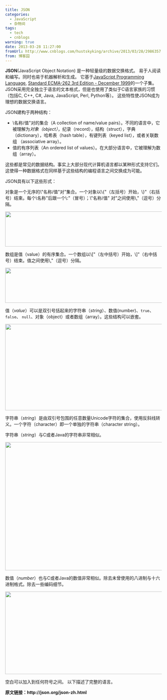 ```yaml
---
title: JSON
categories:
  - JavaScript
  - 杂物间
tags:
  - tech
  - cnblogs
warning: true
date: 2013-03-28 11:27:00
fromUrl: http://www.cnblogs.com/hustskyking/archive/2013/03/28/2986357.html
from: 博客园
---
```



<p><strong>JSON</strong>(JavaScript Object Notation) 是一种轻量级的数据交换格式。 易于人阅读和编写。同时也易于机器解析和生成。 它基于<a href="http://www.crockford.com/javascript">JavaScript Programming Language</a>,&nbsp;<a href="http://www.ecma-international.org/publications/files/ecma-st/ECMA-262.pdf">Standard ECMA-262 3rd Edition - December 1999</a>的一个子集。 JSON采用完全独立于语言的文本格式，但是也使用了类似于C语言家族的习惯（包括C, C++, C#, Java, JavaScript, Perl, Python等）。 这些特性使JSON成为理想的数据交换语言。</p>
<p>JSON建构于两种结构：</p>
<ul>
<li>\名称/值"对的集合（A collection of name/value pairs）。不同的语言中，它被理解为<em>对象（object）</em>，纪录（record），结构（struct），字典（dictionary），哈希表（hash table），有键列表（keyed list），或者关联数组 （associative array）。</li>
<li>值的有序列表（An ordered list of values）。在大部分语言中，它被理解为数组（array）。</li>
</ul>
<p>这些都是常见的数据结构。事实上大部分现代计算机语言都以某种形式支持它们。这使得一种数据格式在同样基于这些结构的编程语言之间交换成为可能。</p>
<p>JSON具有以下这些形式：</p>
<p>对象是一个无序的\"名称/值"对"集合。一个对象以\{"（左括号）开始，\}"（右括号）结束。每个\名称"后跟一个\:"（冒号）；\"名称/值" 对"之间使用\,"（逗号）分隔。</p>
<p><img src="//img.alicdn.com/tfs/TB1oyqGa_tYBeNjy1XdXXXXyVXa-300-300.png" data-original="/blogimgs/2013/03/28/object.gif" data-source="http://json.org/object.gif" alt="" width="598" height="113"></p>
<p>数组是值（value）的有序集合。一个数组以\["（左中括号）开始，\]"（右中括号）结束。值之间使用\,"（逗号）分隔。</p>
<p><img src="//img.alicdn.com/tfs/TB1oyqGa_tYBeNjy1XdXXXXyVXa-300-300.png" data-original="/blogimgs/2013/03/28/array.gif" data-source="http://json.org/array.gif" alt="" width="598" height="113"></p>
<p>值（<em>value</em>）可以是双引号括起来的字符串（<em>string</em>）、数值(number)、<code>true</code>、<code>false</code>、&nbsp;<code>null</code>、对象（object）或者数组（array）。这些结构可以嵌套。</p>
<p><img src="//img.alicdn.com/tfs/TB1oyqGa_tYBeNjy1XdXXXXyVXa-300-300.png" data-original="/blogimgs/2013/03/28/value.gif" data-source="http://json.org/value.gif" alt="" width="598" height="278"></p>
<p>字符串（<em>string</em>）是由双引号包围的任意数量Unicode字符的集合，使用反斜线转义。一个字符（character）即一个单独的字符串（character string）。</p>
<p>字符串（<em>string</em>）与C或者Java的字符串非常相似。</p>
<p><img src="//img.alicdn.com/tfs/TB1oyqGa_tYBeNjy1XdXXXXyVXa-300-300.png" data-original="/blogimgs/2013/03/28/string.gif" data-source="http://json.org/string.gif" alt="" width="598" height="413"></p>
<p>数值（<em>number</em>）也与C或者Java的数值非常相似。除去未曾使用的八进制与十六进制格式。除去一些编码细节。</p>
<p><img src="//img.alicdn.com/tfs/TB1oyqGa_tYBeNjy1XdXXXXyVXa-300-300.png" data-original="/blogimgs/2013/03/28/number.gif" data-source="http://json.org/number.gif" alt="" width="598" height="266"></p>
<p>空白可以加入到任何符号之间。 以下描述了完整的语言。</p>
<p><strong>原文链接：http://json.org/json-zh.html</strong></p>